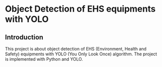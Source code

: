 # Object Detection of EHS equipments with YOLO

## Introduction

This project is about object detection of EHS (Environment, Health and Safety) equipments with YOLO (You Only Look Once) algorithm. The project is implemented with Python and YOLO.
